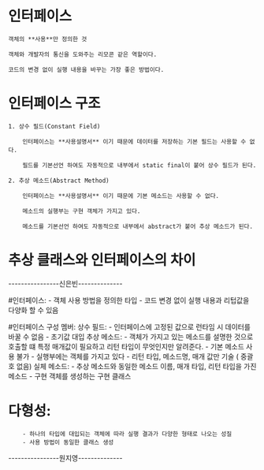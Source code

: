 # 인터페이스

    객체의 **사용**만 정의한 것

    객체와 개발자의 통신을 도와주는 리모콘 같은 역할이다.

    코드의 변경 없이 실행 내용을 바꾸는 가장 좋은 방법이다.

# 인터페이스 구조

    1. 상수 필드(Constant Field)
        
        인터페이스는 **사용설명서** 이기 때문에 데이터를 저장하는 기본 필드는 사용할 수 없다.

        필드를 기본선언 하여도 자동적으로 내부에서 static final이 붙어 상수 필드가 된다.

    2. 추상 메소드(Abstract Method)

        인터페이스는 **사용설명서** 이기 때문에 기본 메소드는 사용할 수 없다.

        메소드의 실행부는 구현 객체가 가지고 있다.

        메소드를 기본선언 하여도 자동적으로 내부에서 abstract가 붙어 추상 메소드가 된다.


# 추상 클래스와 인터페이스의 차이


----------------신은빈--------------

#인터페이스: 
	- 객체 사용 방법을 정의한 타입
	- 코드 변경 없이 실행 내용과 리텁값을 다양화 할 수 있음

#인터페이스 구성 멤버:
	상수 필드: 
		- 인터페이스에 고정된 값으로 런타임 시 데이터를 바꿀 수 없음
		- 초기값  대입
	추상 메소드:
		- 객체가 가지고 있는 메소드를 설명한 것으로 호출할 떄 특정 매개값이 필요하고 리턴 타입이 무엇인지만 알려준다.
		- 기본 메소드 사용 불가
		- 실행부에는 객체를 가지고 있다 
		- 리턴 타입, 메소드명, 매개 값만 기술 ( 중괄호 없음)
	실체 메소드:
		- 추상 메소드와 동일한 메소드 이름, 매개 타입, 리턴 타입을 가진 메소드
		- 구현 객체를 생성하는 구현 클래스 
		
# 다형성:
		- 하나의 타입에 대입되는 객체에 따라 실행 결과가 다양한 형태로 나오는 성질
		- 사용 방법이 동일한 클래스 생성
        
 
----------------원지영--------------
